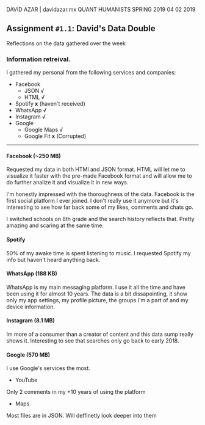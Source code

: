 DAVID AZAR | davidazar.mx
QUANT HUMANISTS
SPRING 2019 
04 02 2019

## Assignment `#1.1`: David's Data Double 


 
Reflections on the data gathered over the week


### Information retreival. 

I gathered my personal from the following services and companies:

* Facebook
  * JSON √
  * HTML √
* Spotify **x** (haven't received)
* WhatsApp √
* Instagram √
* Google
  * Google Maps √
  * Google Fit **x** (Corrupted)
  
  
---

#### Facebook (~250 MB)


Requested my data in both HTMl and JSON format. HTML will let me to visualize it faster with the pre-made Facebook format and
will allow me to do further analize it and visualize it in new ways.

I'm honestly impressed with the thoroughness of the data. Facebook is the first social platform I ever joined. I don't really use it anymore
but it's interesting to see how far back some of my likes, comments and chats go.

I switched schools on 8th grade and the search history reflects that. Pretty amazing and scaring at the same time.


#### Spotify

50% of my awake time is spent listening to music. I requested Spotify my info but haven't heard anything back.

#### WhatsApp (188 KB)

WhatsApp is my main messaging platform. I use it all the time and have been using it for almost 10 years. The data is a bit dissapointing,
it show only my app settings, my profile picture, the groups I'm a part of and my device information.

#### Instagram (8.1 MB)

Im more of a consumer than a creator of content and this data sump really shows it. Interesting to see that searches only go back to early 2018.


#### Google (570 MB)

I use Google's services the most.

* YouTube

Only 2 comments in my +10 years of using the platform

* Maps

Most files are in JSON. Will deffinetly look deeper into them

